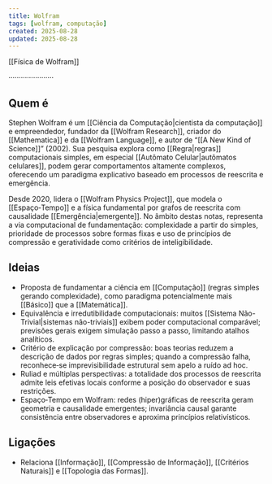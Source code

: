 ```yaml
---
title: Wolfram
tags: [wolfram, computação]
created: 2025-08-28
updated: 2025-08-28
---
```

[[Física de Wolfram]]

······················

## Quem é

Stephen Wolfram é um [[Ciência da Computação|cientista da computação]] e empreendedor, fundador da [[Wolfram Research]], criador do [[Mathematica]] e da [[Wolfram Language]], e autor de “[[A New Kind of Science]]” (2002). Sua pesquisa explora como [[Regra|regras]] computacionais simples, em especial [[Autômato Celular|autômatos celulares]], podem gerar comportamentos altamente complexos, oferecendo um paradigma explicativo baseado em processos de reescrita e emergência.

Desde 2020, lidera o [[Wolfram Physics Project]], que modela o [[Espaço‑Tempo]] e a física fundamental por grafos de reescrita com causalidade [[Emergência|emergente]]. No âmbito destas notas, representa a via computacional de fundamentação: complexidade a partir do simples, prioridade de processos sobre formas fixas e uso de princípios de compressão e geratividade como critérios de inteligibilidade.

## Ideias

- Proposta de fundamentar a ciência em [[Computação]] (regras simples gerando complexidade), como paradigma potencialmente mais [[Básico]] que a [[Matemática]].
- Equivalência e irredutibilidade computacionais: muitos [[Sistema Não-Trivial|sistemas não-triviais]] exibem poder computacional comparável; previsões gerais exigem simulação passo a passo, limitando atalhos analíticos.
- Critério de explicação por compressão: boas teorias reduzem a descrição de dados por regras simples; quando a compressão falha, reconhece‑se imprevisibilidade estrutural sem apelo a ruído ad hoc.
- Ruliad e múltiplas perspectivas: a totalidade dos processos de reescrita admite leis efetivas locais conforme a posição do observador e suas restrições.
- Espaço‑Tempo em Wolfram: redes (hiper)gráficas de reescrita geram geometria e causalidade emergentes; invariância causal garante consistência entre observadores e aproxima princípios relativísticos.

## Ligações
- Relaciona [[Informação]], [[Compressão de Informação]], [[Critérios Naturais]] e [[Topologia das Formas]].

